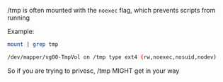 /tmp is often mounted with the `noexec` flag, which prevents scripts from running

Example:
```bash
mount | grep tmp

/dev/mapper/vg00-TmpVol on /tmp type ext4 (rw,noexec,nosuid,nodev)
```

So if you are trying to privesc, /tmp MIGHT get in your way